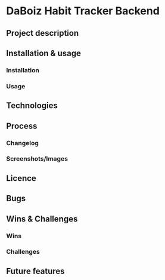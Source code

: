 # DaBoiz Habit Tracker Backend
## Project description

## Installation & usage
### Installation

### Usage

## Technologies

## Process
### Changelog

### Screenshots/Images

## Licence 

## Bugs

## Wins & Challenges
### Wins

### Challenges

## Future features
